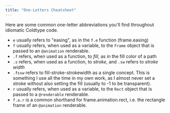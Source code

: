 ```yaml
---
title: "One-Letters Cheatsheet"
---
```


Here are some common one-letter abbreviations you'll find throughout idiomatic Coldtype code.

* ``e`` usually refers to "easing", as in the ``f.e`` function (frame.easing)
* ``f`` usually refers, when used as a variable, to the ``Frame`` object that is passed to an ``@animation`` renderable.
* ``.f`` refers, when used as a function, to *fill*, as in the fill color of a path
* ``.s`` refers, when used as a function, to *stroke*, and ``.sw`` refers to *stroke width*
* ``.fssw`` refers to fill-stroke-strokewidth as a single concept. This is something I use all the time in my own work, as I almost never set a stroke without also setting the fill (usually to -1 to be transparent).
* ``r`` usually refers, when used as a variable, to the ``Rect`` object that is passed to a ``@renderable`` renderable.
* ``f.a.r`` is a common shorthand for frame.animation.rect, i.e. the rectangle frame of an ``@animation`` renderable.